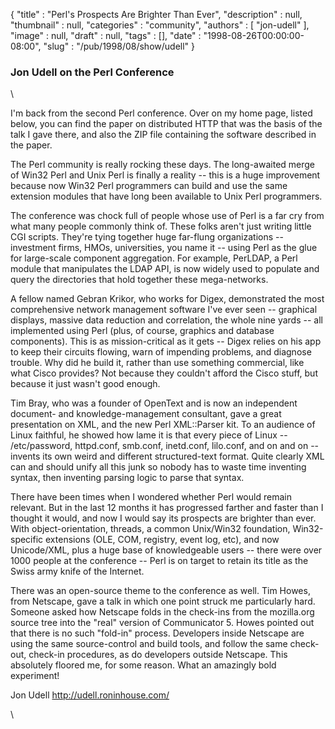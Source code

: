 {
   "title" : "Perl's Prospects Are Brighter Than Ever",
   "description" : null,
   "thumbnail" : null,
   "categories" : "community",
   "authors" : [
      "jon-udell"
   ],
   "image" : null,
   "draft" : null,
   "tags" : [],
   "date" : "1998-08-26T00:00:00-08:00",
   "slug" : "/pub/1998/08/show/udell"
}



### Jon Udell on the Perl Conference

\

I'm back from the second Perl conference. Over on my home page, listed
below, you can find the paper on distributed HTTP that was the basis of
the talk I gave there, and also the ZIP file containing the software
described in the paper.

The Perl community is really rocking these days. The long-awaited merge
of Win32 Perl and Unix Perl is finally a reality -- this is a huge
improvement because now Win32 Perl programmers can build and use the
same extension modules that have long been available to Unix Perl
programmers.

The conference was chock full of people whose use of Perl is a far cry
from what many people commonly think of. These folks aren't just writing
little CGI scripts. They're tying together huge far-flung organizations
-- investment firms, HMOs, universities, you name it -- using Perl as
the glue for large-scale component aggregation. For example, PerLDAP, a
Perl module that manipulates the LDAP API, is now widely used to
populate and query the directories that hold together these
mega-networks.

A fellow named Gebran Krikor, who works for Digex, demonstrated the most
comprehensive network management software I've ever seen -- graphical
displays, massive data reduction and correlation, the whole nine yards
-- all implemented using Perl (plus, of course, graphics and database
components). This is as mission-critical as it gets -- Digex relies on
his app to keep their circuits flowing, warn of impending problems, and
diagnose trouble. Why did he build it, rather than use something
commercial, like what Cisco provides? Not because they couldn't afford
the Cisco stuff, but because it just wasn't good enough.

Tim Bray, who was a founder of OpenText and is now an independent
document- and knowledge-management consultant, gave a great presentation
on XML, and the new Perl XML::Parser kit. To an audience of Linux
faithful, he showed how lame it is that every piece of Linux --
/etc/password, httpd.conf, smb.conf, inetd.conf, lilo.conf, and on and
on -- invents its own weird and different structured-text format. Quite
clearly XML can and should unify all this junk so nobody has to waste
time inventing syntax, then inventing parsing logic to parse that
syntax.

There have been times when I wondered whether Perl would remain
relevant. But in the last 12 months it has progressed farther and faster
than I thought it would, and now I would say its prospects are brighter
than ever. With object-orientation, threads, a common Unix/Win32
foundation, Win32-specific extensions (OLE, COM, registry, event log,
etc), and now Unicode/XML, plus a huge base of knowledgeable users --
there were over 1000 people at the conference -- Perl is on target to
retain its title as the Swiss army knife of the Internet.

There was an open-source theme to the conference as well. Tim Howes,
from Netscape, gave a talk in which one point struck me particularly
hard. Someone asked how Netscape folds in the check-ins from the
mozilla.org source tree into the "real" version of Communicator 5. Howes
pointed out that there is no such "fold-in" process. Developers inside
Netscape are using the same source-control and build tools, and follow
the same check-out, check-in procedures, as do developers outside
Netscape. This absolutely floored me, for some reason. What an amazingly
bold experiment!

Jon Udell <http://udell.roninhouse.com/>

\

